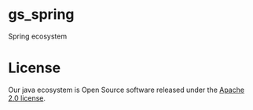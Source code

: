 # gs_spring
Spring ecosystem

# License
Our java ecosystem is Open Source software released under the [Apache 2.0 license](https://www.apache.org/licenses/LICENSE-2.0.html).
